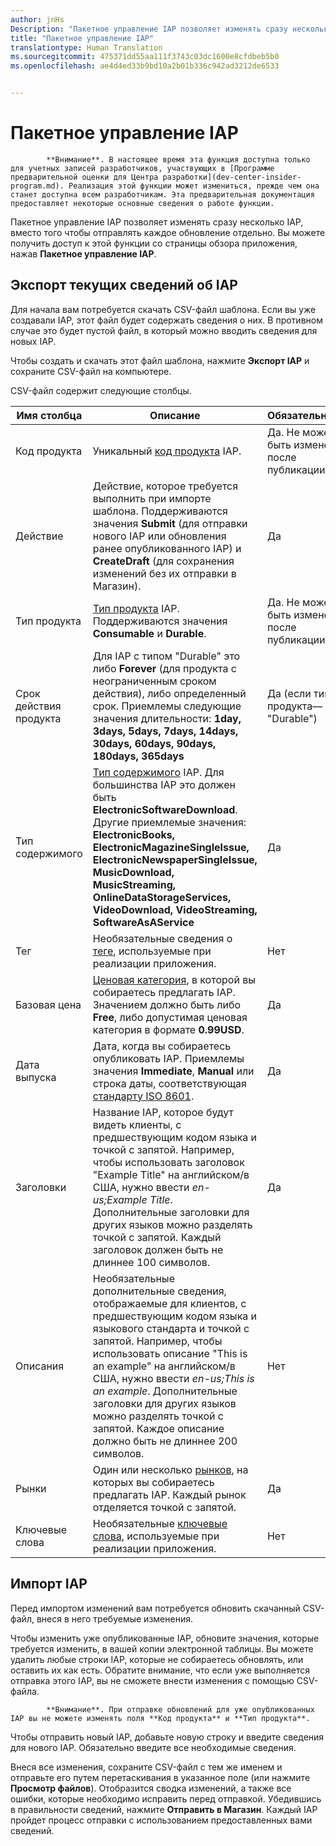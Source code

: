 ```yaml
---
author: jnHs
Description: "Пакетное управление IAP позволяет изменять сразу несколько IAP, вместо того чтобы отправлять каждое обновление отдельно."
title: "Пакетное управление IAP"
translationtype: Human Translation
ms.sourcegitcommit: 475371dd55aa111f3743c03dc1600e8cfdbeb5b0
ms.openlocfilehash: ae4d4ed33b9bd10a2b01b336c942ad3212de6533


---
```


# Пакетное управление IAP

> 
            **Внимание**. В настоящее время эта функция доступна только для учетных записей разработчиков, участвующих в [Программе предварительной оценки для Центра разработки](dev-center-insider-program.md). Реализация этой функции может измениться, прежде чем она станет доступна всем разработчикам. Эта предварительная документация предоставляет некоторые основные сведения о работе функции.

Пакетное управление IAP позволяет изменять сразу несколько IAP, вместо того чтобы отправлять каждое обновление отдельно. Вы можете получить доступ к этой функции со страницы обзора приложения, нажав **Пакетное управление IAP**.

## Экспорт текущих сведений об IAP

Для начала вам потребуется скачать CSV-файл шаблона. Если вы уже создавали IAP, этот файл будет содержать сведения о них. В противном случае это будет пустой файл, в который можно вводить сведения для новых IAP. 

Чтобы создать и скачать этот файл шаблона, нажмите **Экспорт IAP** и сохраните CSV-файл на компьютере.

CSV-файл содержит следующие столбцы. 

| Имя столбца               | Описание                            | Обязательный?      |
|---------------------------|----------------------------------|----------------------|
| Код продукта    |  Уникальный [код продукта](set-your-iap-product-id.md#product-id) IAP.  | Да. Не может быть изменен после публикации IAP. |
| Действие |Действие, которое требуется выполнить при импорте шаблона. Поддерживаются значения **Submit** (для отправки нового IAP или обновления ранее опубликованного IAP) и **CreateDraft** (для сохранения изменений без их отправки в Магазин). |    Да |
| Тип продукта  | [Тип продукта](set-your-iap-product-id.md#product-type) IAP. Поддерживаются значения **Consumable** и **Durable**. | Да. Не может быть изменен после публикации IAP. |
| Срок действия продукта  | Для IAP с типом "Durable" это либо **Forever** (для продукта с неограниченным сроком действия), либо определенный срок. Приемлемы следующие значения длительности: **1day, 3days, 5days, 7days, 14days, 30days, 60days, 90days, 180days, 365days**   | Да (если тип продукта— "Durable") |
| Тип содержимого  | [Тип содержимого](enter-iap-properties.md#content-type) IAP. Для большинства IAP это должен быть **ElectronicSoftwareDownload**. Другие приемлемые значения: **ElectronicBooks, ElectronicMagazineSingleIssue, ElectronicNewspaperSingleIssue, MusicDownload, MusicStreaming, OnlineDataStorageServices, VideoDownload, VideoStreaming, SoftwareAsAService** | Да |
| Тег   | Необязательные сведения о [теге](enter-iap-properties.md#tag), используемые при реализации приложения. | Нет |
| Базовая цена    | [Ценовая категория](set-iap-pricing-and-availability.md#base-price), в которой вы собираетесь предлагать IAP. Значением должно быть либо **Free**, либо допустимая ценовая категория в формате **0.99USD**. |   Да |
| Дата выпуска  | Дата, когда вы собираетесь опубликовать IAP. Приемлемы значения **Immediate**, **Manual** или строка даты, соответствующая [стандарту ISO 8601](http://go.microsoft.com/fwlink/p/?LinkId=817237). | Да |
| Заголовки    | Название IAP, которое будут видеть клиенты, с предшествующим кодом языка и точкой с запятой. Например, чтобы использовать заголовок "Example Title" на английском/в США, нужно ввести *en-us;Example Title*. Дополнительные заголовки для других языков можно разделять точкой с запятой. Каждый заголовок должен быть не длиннее 100 символов.     | Да |
|Описания   | Необязательные дополнительные сведения, отображаемые для клиентов, с предшествующим кодом языка и языкового стандарта и точкой с запятой. Например, чтобы использовать описание "This is an example" на английском/в США, нужно ввести *en-us;This is an example*. Дополнительные заголовки для других языков можно разделять точкой с запятой. Каждое описание должно быть не длиннее 200 символов.    | Нет |
| Рынки | Один или несколько [рынков](define-pricing-and-market-selection.md#windows-store-consumer-markets), на которых вы собираетесь предлагать IAP. Каждый рынок отделяется точкой с запятой. | Да |
|Ключевые слова | Необязательные [ключевые слова](enter-iap-properties.md#keywords), используемые при реализации приложения. | Нет |

## Импорт IAP

Перед импортом изменений вам потребуется обновить скачанный CSV-файл, внеся в него требуемые изменения.

Чтобы изменить уже опубликованные IAP, обновите значения, которые требуется изменить, в вашей копии электронной таблицы. Вы можете удалить любые строки IAP, которые не собираетесь обновлять, или оставить их как есть. Обратите внимание, что если уже выполняется отправка этого IAP, вы не сможете внести изменения с помощью CSV-файла.

> 
            **Внимание**. При отправке обновлений для уже опубликованных IAP вы не можете изменять поля **Код продукта** и **Тип продукта**.

Чтобы отправить новый IAP, добавьте новую строку и введите сведения для нового IAP. Обязательно введите все необходимые сведения. 

Внеся все изменения, сохраните CSV-файл с тем же именем и отправьте его путем перетаскивания в указанное поле (или нажмите **Просмотр файлов**). Отобразится сводка изменений, а также все ошибки, которые необходимо исправить перед отправкой. Убедившись в правильности сведений, нажмите **Отправить в Магазин**. Каждый IAP пройдет процесс отправки с использованием предоставленных вами сведений.




<!--HONumber=Jul16_HO1-->


